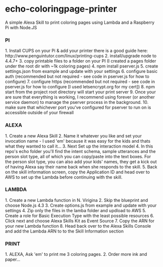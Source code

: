 # echo-coloringpage-printer
A simple Alexa Skill to print coloring pages using Lambda and a Raspberry Pi with Node.JS

<h3>PI</h3>
1. Install CUPS on your Pi & add your printer there is a good guide here: http://www.penguintutor.com/linux/printing-cups
2. install/upgrade node to 4.4.7+
3. copy printable files to a folder on your PI (I created a pages folder under the root dir with ~1k coloring pages)
4. npm install pserver.js
5. create settings.json from example and update with your settings 
6. configure basic auth (recommended but not required - see code in pserver.js for how to configure)
7. configure https (recommended but not required - see code in pserver.js for how to configure [I used letsencrypt.org for my cert])
8. npm start from the project root directory will start your print server 
9. Once your are sure that everything is working, I recommend using forever (or another service daemon) to manage the pserver process in the background.
10. make sure that whichever port you've configured for pserver to run on is accessible outside of your firewall

<h3>ALEXA</h3>
1. Create a new Alexa Skill 
2. Name it whatever you like and set your invocation name - I used 'em' because it was easy for the kids and thats what they wanted to call it...
3. Next Set up the interaction model
4. In this repo's echo folder you'll find the intent schema, sample utterances and the person slot type, all of which you can copy/paste into the text boxes. For the person slot type, you can also add your kids' names, they get a kick out of having Alexa say their name back when she responds to the skill.
5. Back on the skill information screen, copy the Application ID and head over to AWS to set up the Lambda before continuing with the skill.

<h3>LAMBDA</h3>
1. Create a new Lambda function in N. Virigina
2. Skip the blueprint and choose Node.js 4.3
3. Create options.js from example and update with your settings
4. Zip only the files in the lamba folder and updload to AWS
5. Create a role for Basic Execution Type with the least possible resources
6. Click next and choose Alexa Skills Kit as Event Source
7. Copy the ARN for your new Lambda function
8. Head back over to the Alexa Skills Console and add the Lambda ARN to to the Skill Information section

<h3>PRINT</h3>
1. ALEXA, Ask 'em' to print me 3 coloring pages.
2. Order more ink and paper...
